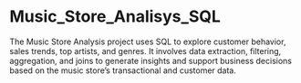 # Music_Store_Analisys_SQL
The Music Store Analysis project uses SQL to explore customer behavior, sales trends, top artists, and genres. It involves data extraction, filtering, aggregation, and joins to generate insights and support business decisions based on the music store’s transactional and customer data.
